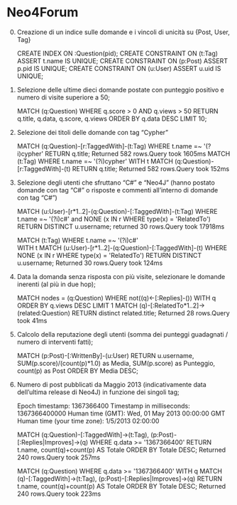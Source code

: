Neo4Forum
=========
0) Creazione di un indice sulle domande e i vincoli di unicità su {Post, User, Tag}

    CREATE INDEX ON :Question(pid);
    CREATE CONSTRAINT ON (t:Tag) ASSERT t.name IS UNIQUE;
    CREATE CONSTRAINT ON (p:Post) ASSERT p.pid IS UNIQUE;
    CREATE CONSTRAINT ON (u:User) ASSERT u.uid IS UNIQUE;

1) Selezione delle ultime dieci domande postate con punteggio positivo e numero di visite superiore a 50;

    MATCH (q:Question)
    WHERE q.score > 0 AND q.views > 50
    RETURN q.title, q.data, q.score, q.views
    ORDER BY q.data DESC
    LIMIT 10;

2) Selezione dei titoli delle domande con tag “Cypher”

    MATCH (q:Question)-[r:TaggedWith]-(t:Tag)
    WHERE t.name =~ '(?i)cypher'
    RETURN q.title;
    Returned 582 rows.Query took 1605ms
    MATCH (t:Tag)
    WHERE t.name =~ '(?i)cypher'
    WITH t
    MATCH (q:Question)-[r:TaggedWith]-(t)
    RETURN q.title;
    Returned 582 rows.Query took 152ms
    
3) Selezione degli utenti che sfruttano “C#” e “Neo4J” (hanno postato domande con tag “C#” o risposte e commenti all’interno di domande con tag “C#”)

    MATCH (u:User)-[r*1..2]-(q:Question)-[:TaggedWith]-(t:Tag)
    WHERE t.name =~ '(?i)c#' and NONE (x IN r WHERE type(x) = 'RelatedTo')
    RETURN DISTINCT u.username;
    returned 30 rows.Query took 17918ms
    
    MATCH (t:Tag)
    WHERE t.name =~ '(?i)c#'    
    WITH t
	MATCH (u:User)-[r*1..2]-(q:Question)-[:TaggedWith]-(t)
    WHERE NONE (x IN r WHERE type(x) = 'RelatedTo')
    RETURN DISTINCT u.username;
    Returned 30 rows.Query took 124ms
    
4) Data la domanda senza risposta con più visite, selezionare le domande inerenti (al più in due hop);

    MATCH nodes = (q:Question)
    WHERE not((q)<-[:Replies]-())
	WITH q
    ORDER BY q.views DESC
    LIMIT 1
    MATCH (q)-[:RelatedTo*1..2]->(related:Question)
    RETURN distinct related.title;
    Returned 28 rows.Query took 41ms

5) Calcolo della reputazione degli utenti (somma dei punteggi guadagnati / numero di interventi fatti);

    MATCH (p:Post)-[:WrittenBy]-(u:User)
    RETURN u.username, SUM(p.score)/(count(p)*1.0) as Media, SUM(p.score) as Punteggio, count(p) as Post
    ORDER BY Media DESC;
    
6) Numero di post pubblicati da Maggio 2013 (indicativamente data dell’ultima release di Neo4J) in funzione dei singoli tag;

    Epoch timestamp: 1367366400
    Timestamp in milliseconds: 1367366400000
    Human time (GMT): Wed, 01 May 2013 00:00:00 GMT
    Human time (your time zone): 1/5/2013 02:00:00

    MATCH (q:Question)-[:TaggedWith]->(t:Tag),
    (p:Post)-[:Replies|Improves]->(q)
    WHERE q.data >= '1367366400'
    RETURN t.name, count(q)+count(p) AS Totale
    ORDER BY Totale DESC;
    Returned 240 rows.Query took 257ms
    
    MATCH (q:Question)
    WHERE q.data >= '1367366400'
    WITH q
    MATCH (q)-[:TaggedWith]->(t:Tag),
    (p:Post)-[:Replies|Improves]->(q)
    RETURN t.name, count(q)+count(p) AS Totale
    ORDER BY Totale DESC;
    Returned 240 rows.Query took 223ms
